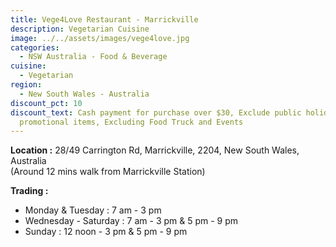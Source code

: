 ```yaml
---
title: Vege4Love Restaurant - Marrickville
description: Vegetarian Cuisine
image: ../../assets/images/vege4love.jpg
categories:
  - NSW Australia - Food & Beverage
cuisine:
  - Vegetarian
region:
  - New South Wales - Australia
discount_pct: 10
discount_text: Cash payment for purchase over $30, Exclude public holidays and
  promotional items, Excluding Food Truck and Events
---
```

**Location :** 28/49 Carrington Rd, Marrickville, 2204, New South Wales, Australia\
(Around 12 mins walk from Marrickville Station)

**Trading :** 

* Monday & Tuesday : 7 am - 3 pm
* Wednesday - Saturday : 7 am - 3 pm & 5 pm - 9 pm
* Sunday : 12 noon - 3 pm & 5 pm - 9 pm
